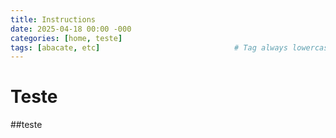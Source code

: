 ```yaml
---
title: Instructions
date: 2025-04-18 00:00 -000
categories: [home, teste]
tags: [abacate, etc]                              # Tag always lowercase
---
```


# Teste
##teste 
